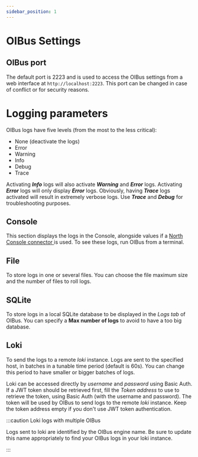 ```yaml
---
sidebar_position: 1
---
```


# OIBus Settings
## OIBus port
The default port is 2223 and is used to access the OIBus settings from a web interface at `http://localhost:2223`. This 
port can be changed in case of conflict or for security reasons.

# Logging parameters
OIBus logs have five levels (from the most to the less critical):
- None (deactivate the logs)
- Error
- Warning
- Info
- Debug
- Trace

Activating _**Info**_ logs will also activate _**Warning**_ and _**Error**_ logs. Activating _**Error**_ logs will only
display _**Error**_ logs.
Obviously, having _**Trace**_ logs activated will result in extremely verbose logs. Use _**Trace**_ and _**Debug**_ for
troubleshooting purposes.

## Console
This section displays the logs in the Console, alongside values if a [North Console connector
](../../guide/north-connectors/console.md) is used. To see these logs, run OIBus from a terminal.

## File
To store logs in one or several files. You can choose the file maximum size and the number of files to roll logs.

## SQLite
To store logs in a local SQLite database to be displayed in the _Logs tab_ of OIBus. You can specify a **Max number of logs**
to avoid to have a too big database.

## Loki
To send the logs to a remote _loki_ instance. Logs are sent to the specified host, in batches in a tunable time period
(default is 60s). You can change this period to have smaller or bigger batches of logs.

Loki can be accessed directly by _username_ and _password_ using Basic Auth. If a JWT token should be retrieved first,
fill the _Token address_ to use to retrieve the token, using Basic Auth (with the username and password).
The token will be used by OIBus to send logs to the remote _loki_ instance. Keep the token address empty if you
don't use JWT token authentication.

:::caution Loki logs with multiple OIBus

Logs sent to loki are identified by the OIBus engine name. Be sure to update this name appropriately to find your OIBus
logs in your loki instance.

:::